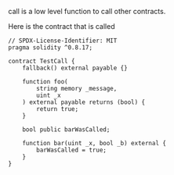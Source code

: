 call is a low level function to call other contracts.

Here is the contract that is called

```
// SPDX-License-Identifier: MIT
pragma solidity ^0.8.17;

contract TestCall {
    fallback() external payable {}

    function foo(
        string memory _message,
        uint _x
    ) external payable returns (bool) {
        return true;
    }

    bool public barWasCalled;

    function bar(uint _x, bool _b) external {
        barWasCalled = true;
    }
}
```
